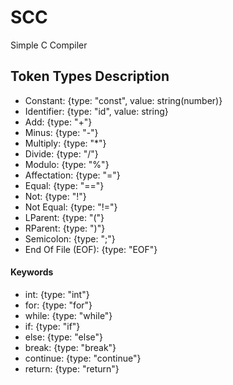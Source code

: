 # SCC
Simple C Compiler

## Token Types Description 

- Constant: {type: "const", value: string(number)}
- Identifier: {type: "id", value: string}
- Add: {type: "+"}
- Minus: {type: "-"}
- Multiply: {type: "*"}
- Divide: {type: "/"}
- Modulo: {type: "%"}
- Affectation: {type: "="}
- Equal: {type: "=="}
- Not: {type: "!"}
- Not Equal: {type: "!="}
- LParent: {type: "("}
- RParent: {type: ")"}
- Semicolon: {type: ";"}
- End Of File (EOF): {type: "EOF"}

#### Keywords

- int: {type: "int"}
- for: {type: "for"}
- while: {type: "while"}
- if: {type: "if"}
- else: {type: "else"}
- break: {type: "break"}
- continue: {type: "continue"}
- return: {type: "return"}